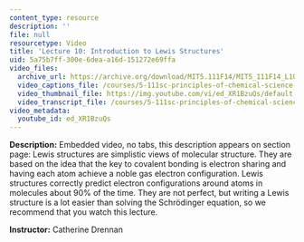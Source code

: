 ```yaml
---
content_type: resource
description: ''
file: null
resourcetype: Video
title: 'Lecture 10: Introduction to Lewis Structures'
uid: 5a75b7ff-300e-6dea-a16d-151272e69ffa
video_files:
  archive_url: https://archive.org/download/MIT5.111F14/MIT5_111F14_L10_300k.mp4
  video_captions_file: /courses/5-111sc-principles-of-chemical-science-fall-2014/81cfae9a8e805d78a3c31cbc63055b5a_ed_XR1BzuQs.vtt
  video_thumbnail_file: https://img.youtube.com/vi/ed_XR1BzuQs/default.jpg
  video_transcript_file: /courses/5-111sc-principles-of-chemical-science-fall-2014/936820da3b611fb4ec1dc702a54ce64d_ed_XR1BzuQs.pdf
video_metadata:
  youtube_id: ed_XR1BzuQs
---
```


**Description:** Embedded video, no tabs, this description appears on section page: Lewis structures are simplistic views of molecular structure. They are based on the idea that the key to covalent bonding is electron sharing and having each atom achieve a noble gas electron configuration. Lewis structures correctly predict electron configurations around atoms in molecules about 90% of the time. They are not perfect, but writing a Lewis structure is a lot easier than solving the Schrödinger equation, so we recommend that you watch this lecture.

**Instructor:** Catherine Drennan